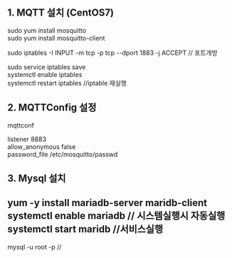 ## 1. MQTT 설치 (CentOS7)

sudo yum install mosquitto  
sudo yum install mosquitto-client  
  
sudo iptables -I INPUT -m tcp -p tcp --dport 1883 -j ACCEPT // 포트개방  
  
sudo service iptables save  
systemctl enable iptables  
systemctl restart iptables //iptable 재실행  


## 2. MQTTConfig 설정

mqttconf  
  
listener 8883  
allow_anonymous false  
password_file /etc/mosquitto/passwd  


## 3. Mysql 설치
  
yum -y install mariadb-server maridb-client  
systemctl enable mariadb // 시스템실행시 자동실행  
systemctl start maridb //서비스실행  
--------------------------------------------------------------------------  
mysql -u root -p //  
